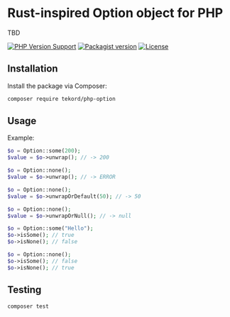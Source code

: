 # Rust-inspired Option object for PHP

TBD

[![PHP Version Support][php-badge]][php]
[![Packagist version][packagist-badge]][packagist]
[![License][license-badge]][license]

[php-badge]: https://img.shields.io/packagist/php-v/tekord/php-option?logo=php&color=8892BF
[php]: https://www.php.net/supported-versions.php
[packagist-badge]: https://img.shields.io/packagist/v/tekord/php-option.svg?logo=packagist
[packagist]: https://packagist.org/packages/tekord/php-option
[license-badge]: https://img.shields.io/badge/license-MIT-green.svg
[license]: https://github.com/tekord/php-option/blob/main/LICENSE-MIT

## Installation

Install the package via Composer:

```bash
composer require tekord/php-option
```

## Usage

Example:

```php
$o = Option::some(200);
$value = $o->unwrap(); // -> 200

$o = Option::none();
$value = $o->unwrap(); // -> ERROR

$o = Option::none();
$value = $o->unwrapOrDefault(50); // -> 50

$o = Option::none();
$value = $o->unwrapOrNull(); // -> null

$o = Option::some("Hello");
$o->isSome(); // true
$o->isNone(); // false

$o = Option::none();
$o->isSome(); // false
$o->isNone(); // true
```

## Testing

```bash
composer test
```
